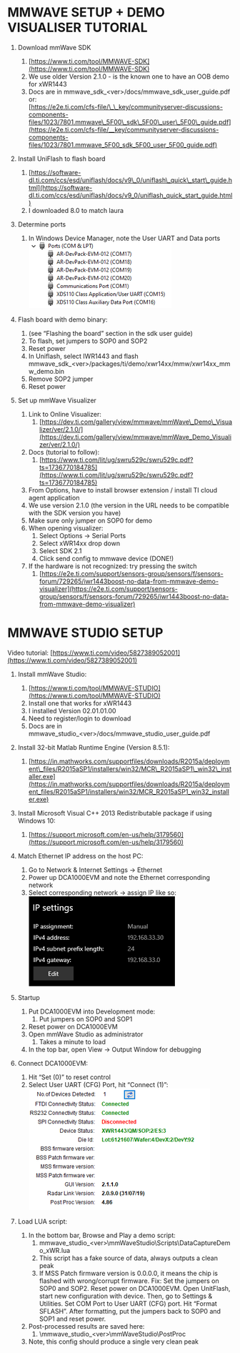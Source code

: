 # MMWAVE SETUP \+ DEMO VISUALISER TUTORIAL

1. Download mmWave SDK   
   1. [https://www.ti.com/tool/MMWAVE-SDK](https://www.ti.com/tool/MMWAVE-SDK)  
   2. We use older Version 2.1.0 \-  is the known one to have an OOB demo for xWR1443  
   3. Docs are in mmwave\_sdk\_\<ver\>/docs/mmwave\_sdk\_user\_guide.pdf or:  
      [https://e2e.ti.com/cfs-file/\_\_key/communityserver-discussions-components-files/1023/7801.mmwave\_5F00\_sdk\_5F00\_user\_5F00\_guide.pdf](https://e2e.ti.com/cfs-file/__key/communityserver-discussions-components-files/1023/7801.mmwave_5F00_sdk_5F00_user_5F00_guide.pdf)

      

2. Install UniFlash to flash board  
   1. [https://software-dl.ti.com/ccs/esd/uniflash/docs/v9\_0/uniflash\_quick\_start\_guide.html](https://software-dl.ti.com/ccs/esd/uniflash/docs/v9_0/uniflash_quick_start_guide.html)  
   2. I downloaded 8.0 to match laura  
        
3. Determine ports  
   1. In Windows Device Manager, note the User UART and Data ports  
      ![](media/image3.png)

4. Flash board with demo binary:  
   1. (see “Flashing the board” section in the sdk user guide)  
   2. To flash, set jumpers to SOP0 and SOP2  
   3. Reset power  
   4. In Uniflash, select IWR1443 and flash mmwave\_sdk\_\<ver\>/packages/ti/demo/xwr14xx/mmw/xwr14xx\_mmw\_demo.bin  
   5. Remove SOP2 jumper  
   6. Reset power

5. Set up mmWave Visualizer  
   1. Link to Online Visualizer:  
      1. [https://dev.ti.com/gallery/view/mmwave/mmWave\_Demo\_Visualizer/ver/2.1.0/](https://dev.ti.com/gallery/view/mmwave/mmWave_Demo_Visualizer/ver/2.1.0/)  
   2. Docs (tutorial to follow):  
      1. [https://www.ti.com/lit/ug/swru529c/swru529c.pdf?ts=1736770184785](https://www.ti.com/lit/ug/swru529c/swru529c.pdf?ts=1736770184785)  
   3. From Options, have to install browser extension / install TI cloud agent application   
   4. We use version 2.1.0 (the version in the URL needs to be compatible with the SDK version you have)  
   5. Make sure only jumper on SOP0 for demo  
   6. When opening visualizer:  
      1. Select Options \-\> Serial Ports  
      2. Select xWR14xx drop down  
      3. Select SDK 2.1  
      4. Click send config to mmwave device (DONE\!)  
   7. If the hardware is not recognized: try pressing the switch  
      1. [https://e2e.ti.com/support/sensors-group/sensors/f/sensors-forum/729265/iwr1443boost-no-data-from-mmwave-demo-visualizer](https://e2e.ti.com/support/sensors-group/sensors/f/sensors-forum/729265/iwr1443boost-no-data-from-mmwave-demo-visualizer)

# MMWAVE STUDIO SETUP 

Video tutorial: [https://www.ti.com/video/5827389052001](https://www.ti.com/video/5827389052001)

1. Install mmWave Studio:  
   1. [https://www.ti.com/tool/MMWAVE-STUDIO](https://www.ti.com/tool/MMWAVE-STUDIO)  
   2. Install one that works for xWR1443  
   3. I installed Version 02.01.01.00   
   4. Need to register/login to download  
   5. Docs are in mmwave\_studio\_\<ver\>/docs/mmwave\_studio\_user\_guide.pdf

2. Install 32-bit Matlab Runtime Engine (Version 8.5.1):  
   1. [https://in.mathworks.com/supportfiles/downloads/R2015a/deployment\_files/R2015aSP1/installers/win32/MCR\_R2015aSP1\_win32\_installer.exe](https://in.mathworks.com/supportfiles/downloads/R2015a/deployment_files/R2015aSP1/installers/win32/MCR_R2015aSP1_win32_installer.exe)

3. Install Microsoft Visual C++ 2013 Redistributable package if using Windows 10:  
   1. [https://support.microsoft.com/en-us/help/3179560](https://support.microsoft.com/en-us/help/3179560)

4. Match Ethernet IP address on the host PC:  
   1. Go to Network & Internet Settings \-\> Ethernet  
   2. Power up DCA1000EVM and note the Ethernet corresponding network  
   3. Select corresponding network \-\> assign IP like so:  
      ![](media/image2.png)

5. Startup  
   1. Put DCA1000EVM into Development mode:  
      1. Put jumpers on SOP0 and SOP1  
   2. Reset power on DCA1000EVM  
   3. Open mmWave Studio as administrator  
      1. Takes a minute to load  
   4. In the top bar, open View \-\> Output Window for debugging

6. Connect DCA1000EVM:  
   1. Hit “Set (0)” to reset control  
   2. Select User UART (CFG) Port, hit “Connect (1)”:  
      ![](media/image1.png)

7. Load LUA script:  
   1. In the bottom bar, Browse and Play a demo script:  
      1. mmwave\_studio\_\<ver\>\\mmWaveStudio\\Scripts\\DataCaptureDemo\_xWR.lua  
      2. This script has a fake source of data, always outputs a clean peak  
      3. If MSS Patch firmware version is 0.0.0.0, it means the chip is flashed with wrong/corrupt firmware. Fix: Set the jumpers on SOP0 and SOP2. Reset power on DCA1000EVM. Open UnitFlash, start new configuration with device. Then, go to Settings & Utilities. Set COM Port to User UART (CFG) port. Hit “Format SFLASH”. After formatting, put the jumpers back to SOP0 and SOP1 and reset power.  
   2. Post-processed results are saved here:  
      1. \\mmwave\_studio\_\<ver\>\\mmWaveStudio\\PostProc  
   3. Note, this config should produce a single very clean peak